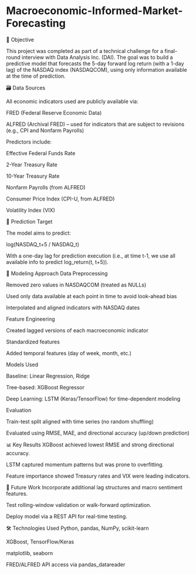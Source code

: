 # Macroeconomic-Informed-Market-Forecasting

🧠 Objective

This project was completed as part of a technical challenge for a final-round interview with Data Analysis Inc. (DAI). The goal was to build a predictive model that forecasts the 5-day forward log return (with a 1-day lag) of the NASDAQ index (NASDAQCOM), using only information available at the time of prediction.

🗃️ Data Sources

All economic indicators used are publicly available via:

FRED (Federal Reserve Economic Data)

ALFRED (Archival FRED) – used for indicators that are subject to revisions (e.g., CPI and Nonfarm Payrolls)

Predictors include:

Effective Federal Funds Rate

2-Year Treasury Rate

10-Year Treasury Rate

Nonfarm Payrolls (from ALFRED)

Consumer Price Index (CPI-U, from ALFRED)

Volatility Index (VIX)

🔄 Prediction Target

The model aims to predict:

log(NASDAQ_t+5 / NASDAQ_t)

With a one-day lag for prediction execution (i.e., at time t-1, we use all available info to predict log_return(t, t+5)).

🧪 Modeling Approach
Data Preprocessing

Removed zero values in NASDAQCOM (treated as NULLs)

Used only data available at each point in time to avoid look-ahead bias

Interpolated and aligned indicators with NASDAQ dates

Feature Engineering

Created lagged versions of each macroeconomic indicator

Standardized features

Added temporal features (day of week, month, etc.)

Models Used

Baseline: Linear Regression, Ridge

Tree-based: XGBoost Regressor

Deep Learning: LSTM (Keras/TensorFlow) for time-dependent modeling

Evaluation

Train-test split aligned with time series (no random shuffling)

Evaluated using RMSE, MAE, and directional accuracy (up/down prediction)

📊 Key Results
XGBoost achieved lowest RMSE and strong directional accuracy.

LSTM captured momentum patterns but was prone to overfitting.

Feature importance showed Treasury rates and VIX were leading indicators.

🚀 Future Work
Incorporate additional lag structures and macro sentiment features.

Test rolling-window validation or walk-forward optimization.

Deploy model via a REST API for real-time testing.

🛠️ Technologies Used
Python, pandas, NumPy, scikit-learn

XGBoost, TensorFlow/Keras

matplotlib, seaborn

FRED/ALFRED API access via pandas_datareader
